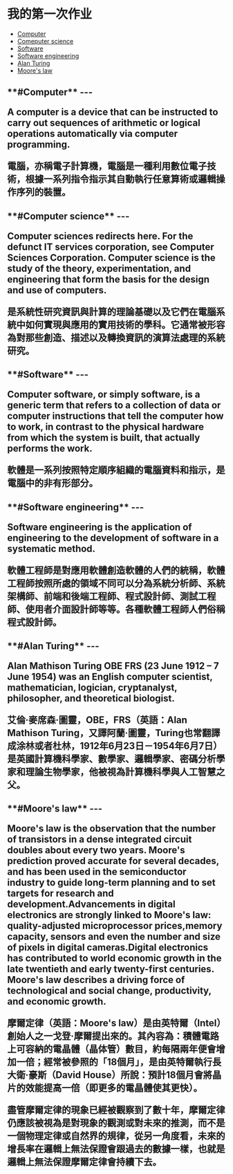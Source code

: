 # 我的第一次作业
* [Computer](#1)
* [Comeputer science](#2)
* [Software](#3)
* [Software engineering](#4)
* [Alan Turing](#5)
* [Moore's law](#6)

<h2 id="1">**#Computer**
---

A computer is a device that can be instructed to carry out sequences of arithmetic or logical operations automatically via computer programming. 

電腦，亦稱電子計算機，電腦是一種利用數位電子技術，根據一系列指令指示其自動執行任意算術或邏輯操作序列的裝置。

<h2 id="2">**#Computer science**
---

Computer sciences redirects here. For the defunct IT services corporation, see Computer Sciences Corporation.
Computer science is the study of the theory, experimentation, and engineering that form the basis for the design and use of computers. 

是系統性研究資訊與計算的理論基礎以及它們在電腦系統中如何實現與應用的實用技術的學科。它通常被形容為對那些創造、描述以及轉換資訊的演算法處理的系統研究。

<h2 id="3">**#Software**
---

Computer software, or simply software, is a generic term that refers to a collection of data or computer instructions that tell the computer how to work, in contrast to the physical hardware from which the system is built, that actually performs the work. 

軟體是一系列按照特定順序組織的電腦資料和指示，是電腦中的非有形部分。

<h2 id="4">**#Software engineering**
---

Software engineering is the application of engineering to the development of software in a systematic method.

軟體工程師是對應用軟體創造軟體的人們的統稱，軟體工程師按照所處的領域不同可以分為系統分析師、系統架構師、前端和後端工程師、程式設計師、測試工程師、使用者介面設計師等等。各種軟體工程師人們俗稱程式設計師。

<h2 id="5">**#Alan Turing**
---

Alan Mathison Turing OBE FRS (23 June 1912 – 7 June 1954) was an English computer scientist, mathematician, logician, cryptanalyst, philosopher, and theoretical biologist.

艾倫·麥席森·圖靈，OBE，FRS（英語：Alan Mathison Turing，又譯阿蘭·圖靈，Turing也常翻譯成涂林或者杜林，1912年6月23日－1954年6月7日）是英國計算機科學家、數學家、邏輯學家、密碼分析學家和理論生物學家，他被視為計算機科學與人工智慧之父。



<h2 id="6">**#Moore's law**
---

Moore's law is the observation that the number of transistors in a dense integrated circuit doubles about every two years. 
Moore's prediction proved accurate for several decades, and has been used in the semiconductor industry to guide long-term planning and to set targets for research and development.Advancements in digital electronics are strongly linked to Moore's law: quality-adjusted microprocessor prices,memory capacity, sensors and even the number and size of pixels in digital cameras.Digital electronics has contributed to world economic growth in the late twentieth and early twenty-first centuries. Moore's law describes a driving force of technological and social change, productivity, and economic growth.

摩爾定律（英語：Moore's law）是由英特爾（Intel）創始人之一戈登·摩爾提出來的。其內容為：積體電路上可容納的電晶體（晶体管）數目，約每隔兩年便會增加一倍；經常被參照的「18個月」，是由英特爾執行長大衛·豪斯（David House）所說：預計18個月會將晶片的效能提高一倍（即更多的電晶體使其更快）。

盡管摩爾定律的現象已經被觀察到了數十年，摩爾定律仍應該被視為是對現象的觀測或對未來的推測，而不是一個物理定律或自然界的規律，從另一角度看，未來的增長率在邏輯上無法保證會跟過去的數據一樣，也就是邏輯上無法保證摩爾定律會持續下去。
